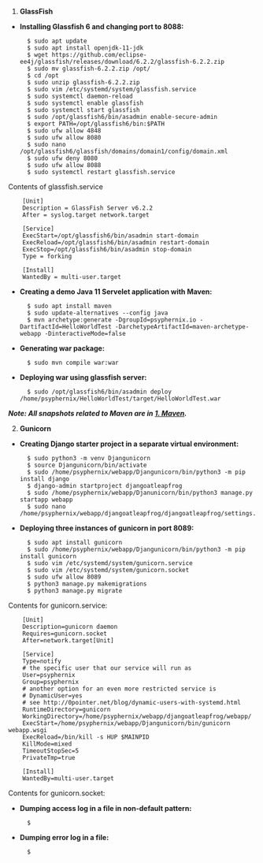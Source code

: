 1. **GlassFish**

- **Installing Glassfish 6 and changing port to 8088:**

        $ sudo apt update
        $ sudo apt install openjdk-11-jdk
        $ wget https://github.com/eclipse-ee4j/glassfish/releases/download/6.2.2/glassfish-6.2.2.zip
        $ sudo mv glassfish-6.2.2.zip /opt/
        $ cd /opt
        $ sudo unzip glassfish-6.2.2.zip
        $ sudo vim /etc/systemd/system/glassfish.service
        $ sudo systemctl daemon-reload
        $ sudo systemctl enable glassfish
        $ sudo systemctl start glassfish
        $ sudo /opt/glassfish6/bin/asadmin enable-secure-admin
        $ export PATH=/opt/glassfish6/bin:$PATH
        $ sudo ufw allow 4848
        $ sudo ufw allow 8080
        $ sudo nano /opt/glassfish6/glassfish/domains/domain1/config/domain.xml
        $ sudo ufw deny 8080
        $ sudo ufw allow 8088
        $ sudo systemctl restart glassfish.service
    
Contents of glassfish.service

        [Unit]
        Description = GlassFish Server v6.2.2
        After = syslog.target network.target

        [Service]
        ExecStart=/opt/glassfish6/bin/asadmin start-domain
        ExecReload=/opt/glassfish6/bin/asadmin restart-domain
        ExecStop=/opt/glassfish6/bin/asadmin stop-domain
        Type = forking

        [Install]
        WantedBy = multi-user.target
    
- **Creating a demo Java 11 Servelet application with Maven:**

        $ sudo apt install maven
        $ sudo update-alternatives --config java
        $ mvn archetype:generate -DgroupId=psyphernix.io -DartifactId=HelloWorldTest -DarchetypeArtifactId=maven-archetype-webapp -DinteractiveMode=false
        
- **Generating war package:**
        
        $ sudo mvn compile war:war
        
- **Deploying war using glassfish server:**

        $ sudo /opt/glassfish6/bin/asadmin deploy /home/psyphernix/HelloWorldTest/target/HelloWorldTest.war
        
 ***Note: All snapshots related to Maven are in [1. Maven](/1.%20Maven/).***
        
2. **Gunicorn**

- **Creating Django starter project in a separate virtual environment:**

        $ sudo python3 -m venv Djangunicorn
        $ source Djangunicorn/bin/activate
        $ sudo /home/psyphernix/webapp/Djangunicorn/bin/python3 -m pip install django
        $ django-admin startproject djangoatleapfrog
        $ sudo /home/psyphernix/webapp/Djanunicorn/bin/python3 manage.py startapp webapp
        $ sudo nano /home/psyphernix/webapp/djangoatleapfrog/djangoatleapfrog/settings.py
        
- **Deploying three instances of gunicorn in port 8089:**

        $ sudo apt install gunicorn
        $ sudo /home/psyphernix/webapp/Djangunicorn/bin/python3 -m pip install gunicorn
        $ sudo vim /etc/systemd/system/gunicorn.service
        $ sudo vim /etc/systemd/system/gunicorn.socket
        $ sudo ufw allow 8089
        $ python3 manage.py makemigrations
        $ python3 manage.py migrate
        
      
 Contents for gunicorn.service:
        
        [Unit]
        Description=gunicorn daemon
        Requires=gunicorn.socket
        After=network.target[Unit]

        [Service]
        Type=notify
        # the specific user that our service will run as
        User=psyphernix
        Group=psyphernix
        # another option for an even more restricted service is
        # DynamicUser=yes
        # see http://0pointer.net/blog/dynamic-users-with-systemd.html
        RuntimeDirectory=gunicorn
        WorkingDirectory=/home/psyphernix/webapp/djangoatleapfrog/webapp/
        ExecStart=/home/psyphernix/webapp/Djangunicorn/bin/gunicorn webapp.wsgi
        ExecReload=/bin/kill -s HUP $MAINPID
        KillMode=mixed
        TimeoutStopSec=5
        PrivateTmp=true

        [Install]
        WantedBy=multi-user.target
       
Contents for gunicorn.socket:

        
 
- **Dumping access log in a file in non-default pattern:**

        $ 
        
- **Dumping error log in a file:**

        $

